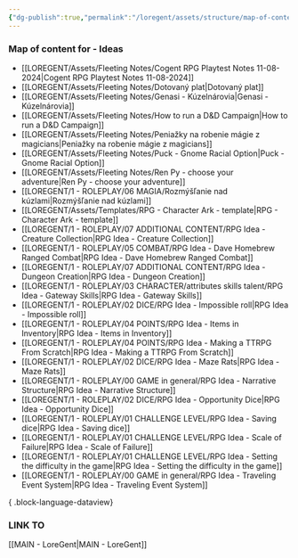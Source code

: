 ```yaml
---
{"dg-publish":true,"permalink":"/loregent/assets/structure/map-of-content/moc-ideas/"}
---
```


### Map of content for - Ideas

- [[LOREGENT/Assets/Fleeting Notes/Cogent RPG Playtest Notes 11-08-2024\|Cogent RPG Playtest Notes 11-08-2024]]
- [[LOREGENT/Assets/Fleeting Notes/Dotovaný plat\|Dotovaný plat]]
- [[LOREGENT/Assets/Fleeting Notes/Genasi - Kúzelnárovia\|Genasi - Kúzelnárovia]]
- [[LOREGENT/Assets/Fleeting Notes/How to run a D&D Campaign\|How to run a D&D Campaign]]
- [[LOREGENT/Assets/Fleeting Notes/Peniažky na robenie mágie z magicians\|Peniažky na robenie mágie z magicians]]
- [[LOREGENT/Assets/Fleeting Notes/Puck - Gnome Racial Option\|Puck - Gnome Racial Option]]
- [[LOREGENT/Assets/Fleeting Notes/Ren Py - choose your adventure\|Ren Py - choose your adventure]]
- [[LOREGENT/1 - ROLEPLAY/06 MAGIA/Rozmýšľanie nad kúzlami\|Rozmýšľanie nad kúzlami]]
- [[LOREGENT/Assets/Templates/RPG - Character Ark - template\|RPG - Character Ark - template]]
- [[LOREGENT/1 - ROLEPLAY/07 ADDITIONAL CONTENT/RPG Idea - Creature Collection\|RPG Idea - Creature Collection]]
- [[LOREGENT/1 - ROLEPLAY/05 COMBAT/RPG Idea - Dave Homebrew Ranged Combat\|RPG Idea - Dave Homebrew Ranged Combat]]
- [[LOREGENT/1 - ROLEPLAY/07 ADDITIONAL CONTENT/RPG Idea - Dungeon Creation\|RPG Idea - Dungeon Creation]]
- [[LOREGENT/1 - ROLEPLAY/03 CHARACTER/attributes skills talent/RPG Idea - Gateway Skills\|RPG Idea - Gateway Skills]]
- [[LOREGENT/1 - ROLEPLAY/02 DICE/RPG Idea - Impossible roll\|RPG Idea - Impossible roll]]
- [[LOREGENT/1 - ROLEPLAY/04 POINTS/RPG Idea - Items in Inventory\|RPG Idea - Items in Inventory]]
- [[LOREGENT/1 - ROLEPLAY/04 POINTS/RPG Idea - Making a TTRPG From Scratch\|RPG Idea - Making a TTRPG From Scratch]]
- [[LOREGENT/1 - ROLEPLAY/02 DICE/RPG Idea - Maze Rats\|RPG Idea - Maze Rats]]
- [[LOREGENT/1 - ROLEPLAY/00 GAME in general/RPG Idea - Narrative Structure\|RPG Idea - Narrative Structure]]
- [[LOREGENT/1 - ROLEPLAY/02 DICE/RPG Idea - Opportunity Dice\|RPG Idea - Opportunity Dice]]
- [[LOREGENT/1 - ROLEPLAY/01 CHALLENGE LEVEL/RPG Idea - Saving dice\|RPG Idea - Saving dice]]
- [[LOREGENT/1 - ROLEPLAY/01 CHALLENGE LEVEL/RPG Idea - Scale of Failure\|RPG Idea - Scale of Failure]]
- [[LOREGENT/1 - ROLEPLAY/01 CHALLENGE LEVEL/RPG Idea - Setting the difficulty in the game\|RPG Idea - Setting the difficulty in the game]]
- [[LOREGENT/1 - ROLEPLAY/00 GAME in general/RPG Idea - Traveling Event System\|RPG Idea - Traveling Event System]]

{ .block-language-dataview}

### LINK TO
[[MAIN - LoreGent\|MAIN - LoreGent]]
